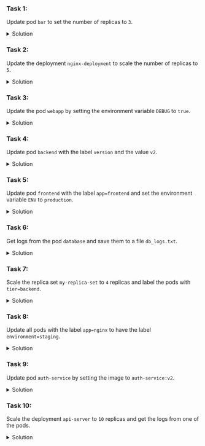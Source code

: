 ### Task 1:

Update pod `bar` to set the number of replicas to `3`.
<details>
<summary>Solution</summary>

```bash
kubectl scale pod bar --replicas=3
```
</details>

### Task 2:

Update the deployment `nginx-deployment` to scale the number of replicas to `5`.
<details>
<summary>Solution</summary>

```bash
kubectl scale deployment nginx-deployment --replicas=5
```
</details>

### Task 3:

Update the pod `webapp` by setting the environment variable `DEBUG` to `true`.
<details>
<summary>Solution</summary>

```bash
kubectl set env pod webapp DEBUG=true
```
</details>

### Task 4:

Update pod `backend` with the label `version` and the value `v2`.
<details>
<summary>Solution</summary>

```bash
kubectl label pods backend version=v2
```
</details>

### Task 5:

Update pod `frontend` with the label `app=frontend` and set the environment variable `ENV` to `production`.
<details>
<summary>Solution</summary>

```bash
kubectl label pods frontend app=frontend
kubectl set env pod frontend ENV=production
```
</details>

### Task 6:

Get logs from the pod `database` and save them to a file `db_logs.txt`.
<details>
<summary>Solution</summary>

```bash
kubectl logs database > db_logs.txt
```
</details>

### Task 7:

Scale the replica set `my-replica-set` to `4` replicas and label the pods with `tier=backend`.
<details>
<summary>Solution</summary>

```bash
kubectl scale rs my-replica-set --replicas=4
kubectl label pods -l app=my-replica-set tier=backend
```
</details>

### Task 8:

Update all pods with the label `app=nginx` to have the label `environment=staging`.
<details>
<summary>Solution</summary>

```bash
kubectl label pods -l app=nginx environment=staging
```
</details>

### Task 9:

Update pod `auth-service` by setting the image to `auth-service:v2`.
<details>
<summary>Solution</summary>

```bash
kubectl set image pod/auth-service auth-service=auth-service:v2
```
</details>

### Task 10:

Scale the deployment `api-server` to `10` replicas and get the logs from one of the pods.
<details>
<summary>Solution</summary>

```bash
kubectl scale deployment api-server --replicas=10
kubectl logs $(kubectl get pods -l app=api-server -o jsonpath='{.items[0].metadata.name}')
```
</details>
